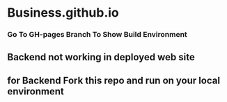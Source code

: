 # Business.github.io
### Go To GH-pages Branch To Show Build Environment  
## Backend not working in deployed web site 
## for Backend Fork this repo and run on your local environment
